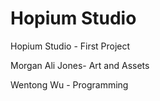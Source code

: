 # Hopium Studio
Hopium Studio - First Project

Morgan Ali Jones- Art and Assets

Wentong Wu - Programming
